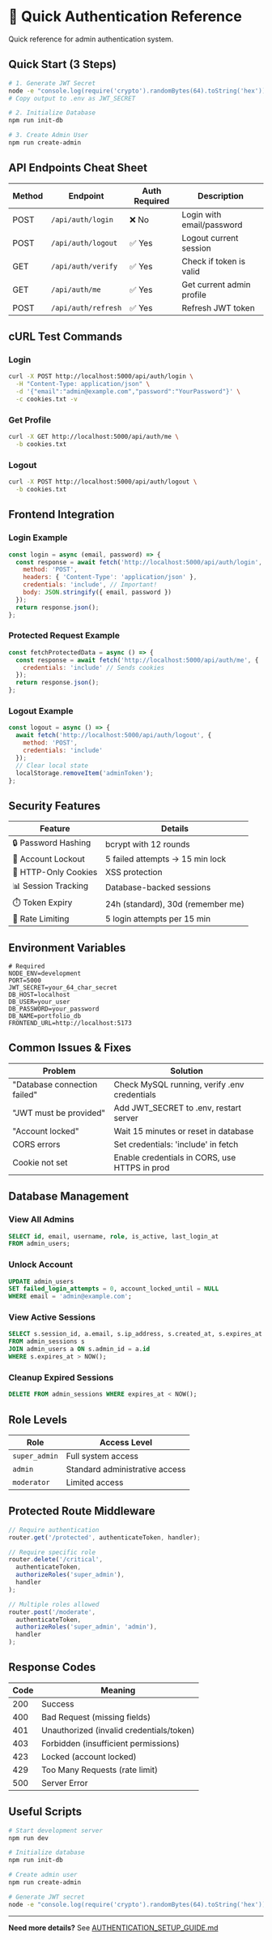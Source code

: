 # 🚀 Quick Authentication Reference

Quick reference for admin authentication system.

## Quick Start (3 Steps)

```bash
# 1. Generate JWT Secret
node -e "console.log(require('crypto').randomBytes(64).toString('hex'))"
# Copy output to .env as JWT_SECRET

# 2. Initialize Database
npm run init-db

# 3. Create Admin User
npm run create-admin
```

## API Endpoints Cheat Sheet

| Method | Endpoint | Auth Required | Description |
|--------|----------|---------------|-------------|
| POST | `/api/auth/login` | ❌ No | Login with email/password |
| POST | `/api/auth/logout` | ✅ Yes | Logout current session |
| GET | `/api/auth/verify` | ✅ Yes | Check if token is valid |
| GET | `/api/auth/me` | ✅ Yes | Get current admin profile |
| POST | `/api/auth/refresh` | ✅ Yes | Refresh JWT token |

## cURL Test Commands

### Login
```bash
curl -X POST http://localhost:5000/api/auth/login \
  -H "Content-Type: application/json" \
  -d '{"email":"admin@example.com","password":"YourPassword"}' \
  -c cookies.txt -v
```

### Get Profile
```bash
curl -X GET http://localhost:5000/api/auth/me \
  -b cookies.txt
```

### Logout
```bash
curl -X POST http://localhost:5000/api/auth/logout \
  -b cookies.txt
```

## Frontend Integration

### Login Example
```javascript
const login = async (email, password) => {
  const response = await fetch('http://localhost:5000/api/auth/login', {
    method: 'POST',
    headers: { 'Content-Type': 'application/json' },
    credentials: 'include', // Important!
    body: JSON.stringify({ email, password })
  });
  return response.json();
};
```

### Protected Request Example
```javascript
const fetchProtectedData = async () => {
  const response = await fetch('http://localhost:5000/api/auth/me', {
    credentials: 'include' // Sends cookies
  });
  return response.json();
};
```

### Logout Example
```javascript
const logout = async () => {
  await fetch('http://localhost:5000/api/auth/logout', {
    method: 'POST',
    credentials: 'include'
  });
  // Clear local state
  localStorage.removeItem('adminToken');
};
```

## Security Features

| Feature | Details |
|---------|---------|
| 🔒 Password Hashing | bcrypt with 12 rounds |
| 🚫 Account Lockout | 5 failed attempts → 15 min lock |
| 🍪 HTTP-Only Cookies | XSS protection |
| 📊 Session Tracking | Database-backed sessions |
| ⏱️ Token Expiry | 24h (standard), 30d (remember me) |
| 🚦 Rate Limiting | 5 login attempts per 15 min |

## Environment Variables

```env
# Required
NODE_ENV=development
PORT=5000
JWT_SECRET=your_64_char_secret
DB_HOST=localhost
DB_USER=your_user
DB_PASSWORD=your_password
DB_NAME=portfolio_db
FRONTEND_URL=http://localhost:5173
```

## Common Issues & Fixes

| Problem | Solution |
|---------|----------|
| "Database connection failed" | Check MySQL running, verify .env credentials |
| "JWT must be provided" | Add JWT_SECRET to .env, restart server |
| "Account locked" | Wait 15 minutes or reset in database |
| CORS errors | Set credentials: 'include' in fetch |
| Cookie not set | Enable credentials in CORS, use HTTPS in prod |

## Database Management

### View All Admins
```sql
SELECT id, email, username, role, is_active, last_login_at 
FROM admin_users;
```

### Unlock Account
```sql
UPDATE admin_users 
SET failed_login_attempts = 0, account_locked_until = NULL 
WHERE email = 'admin@example.com';
```

### View Active Sessions
```sql
SELECT s.session_id, a.email, s.ip_address, s.created_at, s.expires_at
FROM admin_sessions s
JOIN admin_users a ON s.admin_id = a.id
WHERE s.expires_at > NOW();
```

### Cleanup Expired Sessions
```sql
DELETE FROM admin_sessions WHERE expires_at < NOW();
```

## Role Levels

| Role | Access Level |
|------|--------------|
| `super_admin` | Full system access |
| `admin` | Standard administrative access |
| `moderator` | Limited access |

## Protected Route Middleware

```javascript
// Require authentication
router.get('/protected', authenticateToken, handler);

// Require specific role
router.delete('/critical', 
  authenticateToken, 
  authorizeRoles('super_admin'), 
  handler
);

// Multiple roles allowed
router.post('/moderate', 
  authenticateToken, 
  authorizeRoles('super_admin', 'admin'), 
  handler
);
```

## Response Codes

| Code | Meaning |
|------|---------|
| 200 | Success |
| 400 | Bad Request (missing fields) |
| 401 | Unauthorized (invalid credentials/token) |
| 403 | Forbidden (insufficient permissions) |
| 423 | Locked (account locked) |
| 429 | Too Many Requests (rate limit) |
| 500 | Server Error |

## Useful Scripts

```bash
# Start development server
npm run dev

# Initialize database
npm run init-db

# Create admin user
npm run create-admin

# Generate JWT secret
node -e "console.log(require('crypto').randomBytes(64).toString('hex'))"
```

---

**Need more details?** See [AUTHENTICATION_SETUP_GUIDE.md](./AUTHENTICATION_SETUP_GUIDE.md)

